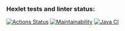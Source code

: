 ### Hexlet tests and linter status:
[![Actions Status](https://github.com/DanielNuud/java-project-78/actions/workflows/hexlet-check.yml/badge.svg)](https://github.com/DanielNuud/java-project-78/actions)
[![Maintainability](https://api.codeclimate.com/v1/badges/9a7d25b00c673d908473/maintainability)](https://codeclimate.com/github/DanielNuud/java-project-78/maintainability)
[![Java CI](https://github.com/DanielNuud/java-project-71/actions/workflows/main.yml/badge.svg)](https://github.com/DanielNuud/java-project-71/actions/workflows/main.yml)
